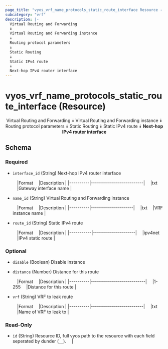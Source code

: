 ```yaml
---
page_title: "vyos_vrf_name_protocols_static_route_interface Resource - terraform-provider-vyos"
subcategory: "vrf"
description: |-
  Virtual Routing and Forwarding
  ⯯
  Virtual Routing and Forwarding instance
  ⯯
  Routing protocol parameters
  ⯯
  Static Routing
  ⯯
  Static IPv4 route
  ⯯
  Next-hop IPv4 router interface
---
```


# vyos_vrf_name_protocols_static_route_interface (Resource)
<center>

Virtual Routing and Forwarding
⯯
Virtual Routing and Forwarding instance
⯯
Routing protocol parameters
⯯
Static Routing
⯯
Static IPv4 route
⯯
**Next-hop IPv4 router interface**


</center>

## Schema

### Required

- `interface_id` (String) Next-hop IPv4 router interface

    &emsp;|Format  &emsp;|Description             |
    |----------|--------------------------|
    &emsp;|txt     &emsp;|Gateway interface name  |
- `name_id` (String) Virtual Routing and Forwarding instance

    &emsp;|Format  &emsp;|Description        |
    |----------|---------------------|
    &emsp;|txt     &emsp;|VRF instance name  |
- `route_id` (String) Static IPv4 route

    &emsp;|Format   &emsp;|Description        |
    |-----------|---------------------|
    &emsp;|ipv4net  &emsp;|IPv4 static route  |

### Optional

- `disable` (Boolean) Disable instance
- `distance` (Number) Distance for this route

    &emsp;|Format  &emsp;|Description              |
    |----------|---------------------------|
    &emsp;|1-255   &emsp;|Distance for this route  |
- `vrf` (String) VRF to leak route

    &emsp;|Format  &emsp;|Description             |
    |----------|--------------------------|
    &emsp;|txt     &emsp;|Name of VRF to leak to  |

### Read-Only

- `id` (String) Resource ID, full vyos path to the resource with each field seperated by dunder (`__`).  &emsp;|
